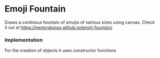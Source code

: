 Emoji Fountain
=========

Draws a continous fountain of emojis of various sizes using canvas. Check it out at  https://nestoralonso.github.io/emoji-fountain/

### Implementation

For the creation of objects it uses constructor functions
